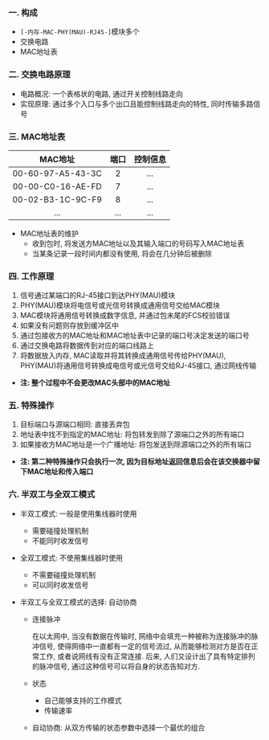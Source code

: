 ### 一. 构成
* `[-内存-MAC-PHY(MAU)-RJ45-]`模块多个
* 交换电路
* MAC地址表



### 二. 交换电路原理
* 电路概况: 一个表格状的电路, 通过开关控制线路走向
* 实现原理: 通过多个入口与多个出口且能控制线路走向的特性, 同时传输多路信号



### 三. MAC地址表
|MAC地址|端口|控制信息|
|:---:|:---:|:---:|
|00-60-97-A5-43-3C|2|...|
|00-00-C0-16-AE-FD|7|...|
|00-02-B3-1C-9C-F9|8|...|
|...|...|...|
* MAC地址表的维护
    * 收到包时, 将发送方MAC地址以及其输入端口的号码写入MAC地址表
    * 当某条记录一段时间内都没有使用, 将会在几分钟后被删除



### 四. 工作原理
1. 信号通过某端口的RJ-45接口到达PHY(MAU)模块
2. PHY(MAU)模块将电信号或光信号转换成通用信号交给MAC模块
3. MAC模块将通用信号转换成数字信息, 并通过包末尾的FCS校验错误
4. 如果没有问题则存放到缓冲区中
5. 通过包接收方的MAC地址和MAC地址表中记录的端口号决定发送的端口号
6. 通过交换电路将数据传到对应的端口线路上
7. 将数据放入内存, MAC读取并将其转换成通用信号传给PHY(MAU), PHY(MAU)将通用信号转换成电信号或光信号交给RJ-45接口, 通过网线传输
- **注: 整个过程中不会更改MAC头部中的MAC地址**



### 五. 特殊操作
1. 目标端口与源端口相同: 直接丢弃包
2. 地址表中找不到指定的MAC地址: 将包转发到除了源端口之外的所有端口
3. 如果接收方MAC地址是一个广播地址: 将包发送到除源端口之外的所有端口
* **注: 第二种特殊操作只会执行一次, 因为目标地址返回信息后会在该交换器中留下MAC地址和传入端口**



### 六. 半双工与全双工模式
* 半双工模式: 一般是使用集线器时使用
    * 需要碰撞处理机制
    * 不能同时收发信号
    
* 全双工模式: 不使用集线器时使用
    * 不需要碰撞处理机制
    * 可以同时收发信号
    
* 半双工与全双工模式的选择: 自动协商
    * 连接脉冲 
    
        在以太网中, 当没有数据在传输时, 网络中会填充一种被称为连接脉冲的脉冲信号, 使得网络中一直都有一定的信号流过, 从而能够检测对方是否在正常工作, 或者说网线有没有正常连接. 后来, 人们又设计出了具有特定排列的脉冲信号, 通过这种信号可以将自身的状态告知对方.
    
    * 状态
        * 自己能够支持的工作模式
        * 传输速率
        
    * 自动协商: 从双方传输的状态参数中选择一个最优的组合